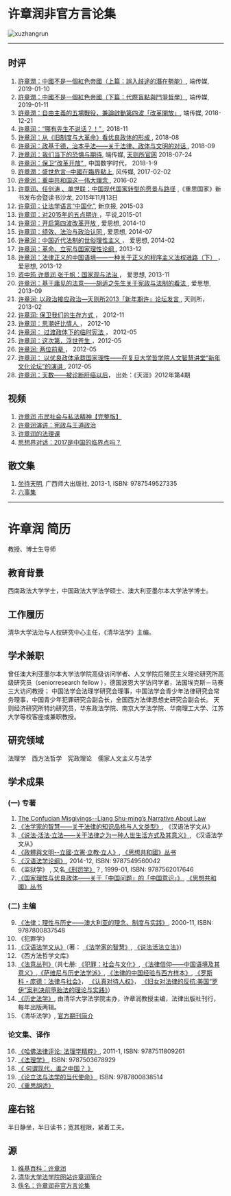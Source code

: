 # 许章润非官方言论集
![xuzhangrun](https://i.imgur.com/ooPvQj3.jpg)

---
## 时评
1. [許章潤：中國不是一個紅色帝國（上篇：誤入歧途的潛在勢能）](https://theinitium.com/article/20190110-opinion-xuzhangrun-china-red-empire-1/), 端传媒, 2019-01-10
2. [許章潤：中國不是一個紅色帝國（下篇：代際盲點與鬥爭哲學）](https://theinitium.com/article/20190111-opinion-xuzhangrun-china-red-empire-2/), 端传媒, 2019-01-11
4. [許章潤：自由主義的五場戰役，兼論啟動第四波「改革開放」](https://theinitium.com/article/20181221-opinion-xuzhangrun-five-wars-liberalism/), 端传媒, 2018-12-21
8. [许章润：“哪有先生不说话？！” ](https://chinadigitaltimes.net/chinese/2018/11/%E8%AE%B8%E7%AB%A0%E6%B6%A6%EF%BC%9A%E5%93%AA%E6%9C%89%E5%85%88%E7%94%9F%E4%B8%8D%E8%AF%B4%E8%AF%9D%EF%BC%9F%EF%BC%81/), 2018-11
9. [许章润：从《旧制度与大革命》看优良政体的形成 ](https://chinadigitaltimes.net/chinese/2018/08/%E8%AE%B8%E7%AB%A0%E6%B6%A6%EF%BC%9A%E4%BB%8E%E3%80%8A%E6%97%A7%E5%88%B6%E5%BA%A6%E4%B8%8E%E5%A4%A7%E9%9D%A9%E5%91%BD%E3%80%8B%E7%9C%8B%E4%BC%98%E8%89%AF%E6%94%BF%E4%BD%93%E7%9A%84%E5%BD%A2%E6%88%90/), 2018-08
11. [许章润：政基于德，治本乎法——关于法律、政体与文明的对话 ](https://chinadigitaltimes.net/chinese/2018/09/%E8%AE%B8%E7%AB%A0%E6%B6%A6%EF%BC%9A%E6%94%BF%E5%9F%BA%E4%BA%8E%E5%BE%B7%EF%BC%8C%E6%B2%BB%E6%9C%AC%E4%B9%8E%E6%B3%95-%E5%85%B3%E4%BA%8E%E6%B3%95%E5%BE%8B%E3%80%81%E6%94%BF%E4%BD%93/), 2018-09
3. [许章润：我们当下的恐惧与期待](https://theinitium.com/article/20180724-opinion-xuzhangrun-fear-hope/), 端传媒, [天则所官网](http://unirule.cloud/index.php?c=article&id=4625) 2018-07-24
5. [许章润：保卫“改革开放” ](https://chinadigitaltimes.net/chinese/2018/02/%E8%AE%B8%E7%AB%A0%E6%B6%A6%EF%BC%9A%E4%BF%9D%E5%8D%AB%E6%94%B9%E9%9D%A9%E5%BC%80%E6%94%BE/), 中国数字时代， 2018-1-9
7. [許章潤：盛世危言─中國在臨界點上](https://www.storm.mg/article/218533), 风传媒, 2017-02-02
6. [许章润：重申共和国这一伟大理念 ](https://chinadigitaltimes.net/chinese/2016/02/%E8%AE%B8%E7%AB%A0%E6%B6%A6%EF%BC%9A%E9%87%8D%E7%94%B3%E5%85%B1%E5%92%8C%E5%9B%BD%E8%BF%99%E4%B8%80%E4%BC%9F%E5%A4%A7%E7%90%86%E5%BF%B5/), 2016-02
27. [许章润、任剑涛 、单世联：中国现代国家转型的愿景与路径](https://www.chinesepen.org/blog/archives/41630) ,《重思国家》新书发布会暨读书沙龙, 2015年11月13日
28. [许章润：让法学语言“中国化”](https://web.archive.org/web/20180807174108/http://culture.people.com.cn/n/2015/0321/c22219-26727954.html), 新京报, 2015-03
20. [许章润：对2015年的五点期许  ](https://chinadigitaltimes.net/chinese/2015/01/%E5%B9%B3%E8%AF%B4%EF%BD%9C%E8%AE%B8%E7%AB%A0%E6%B6%A6%EF%BC%9A%E5%AF%B92015%E5%B9%B4%E7%9A%84%E4%BA%94%E7%82%B9%E6%9C%9F%E8%AE%B8/)，平说,2015-01
25. [许章润：开启第四波改革开放 ](https://chinadigitaltimes.net/chinese/2014/10/%E7%88%B1%E6%80%9D%E6%83%B3-%E8%AE%B8%E7%AB%A0%E6%B6%A6%EF%BC%9A%E5%BC%80%E5%90%AF%E7%AC%AC%E5%9B%9B%E6%B3%A2%E6%94%B9%E9%9D%A9%E5%BC%80%E6%94%BE/),  爱思想, 2014-10
23. [许章润：绩效、法治与政治认同 ](https://chinadigitaltimes.net/chinese/2014/07/%E7%88%B1%E6%80%9D%E6%83%B3-%E8%AE%B8%E7%AB%A0%E6%B6%A6%EF%BC%9A%E7%BB%A9%E6%95%88%E3%80%81%E6%B3%95%E6%B2%BB%E4%B8%8E%E6%94%BF%E6%B2%BB%E8%AE%A4%E5%90%8C/),  爱思想, 2014-07
15. [许章润：中国近代法制的世俗理性主义 ](https://chinadigitaltimes.net/chinese/2014/02/%E7%88%B1%E6%80%9D%E6%83%B3-%E8%AE%B8%E7%AB%A0%E6%B6%A6%EF%BC%9A%E4%B8%AD%E5%9B%BD%E8%BF%91%E4%BB%A3%E6%B3%95%E5%88%B6%E7%9A%84%E4%B8%96%E4%BF%97%E7%90%86%E6%80%A7%E4%B8%BB%E4%B9%89/)， 爱思想, 2014-02
10. [许章润：革命、立宪与国家理性论纲 ](https://chinadigitaltimes.net/chinese/2013/12/%E7%88%B1%E6%80%9D%E6%83%B3-%E8%AE%B8%E7%AB%A0%E6%B6%A6%EF%BC%9A%E9%9D%A9%E5%91%BD%E3%80%81%E7%AB%8B%E5%AE%AA%E4%B8%8E%E5%9B%BD%E5%AE%B6%E7%90%86%E6%80%A7%E8%AE%BA%E7%BA%B2/), 2013-12
12. [许章润：​法律正义的中国语境——一种关于正义的程序主义法权进路（下） ](https://chinadigitaltimes.net/chinese/2013/12/%E7%88%B1%E6%80%9D%E6%83%B3-%E8%AE%B8%E7%AB%A0%E6%B6%A6%EF%BC%9A%E6%B3%95%E5%BE%8B%E6%AD%A3%E4%B9%89%E7%9A%84%E4%B8%AD%E5%9B%BD%E8%AF%AD%E5%A2%83-%E4%B8%80%E7%A7%8D%E5%85%B3/)， 爱思想, 2013-12
13. [资中筠 许章润 张千帆：国家观与法治 ](https://chinadigitaltimes.net/chinese/2013/11/%E7%88%B1%E6%80%9D%E6%83%B3%EF%BD%9C%E8%B5%84%E4%B8%AD%E7%AD%A0-%E8%AE%B8%E7%AB%A0%E6%B6%A6-%E5%BC%A0%E5%8D%83%E5%B8%86%EF%BC%9A%E5%9B%BD%E5%AE%B6%E8%A7%82%E4%B8%8E%E6%B3%95%E6%B2%BB/)， 爱思想, 2013-11
22. [许章润：基于庸见的法意——胡适之先生关于宪政与法制的看法 ](https://chinadigitaltimes.net/chinese/2013/09/%E7%88%B1%E6%80%9D%E6%83%B3-%E8%AE%B8%E7%AB%A0%E6%B6%A6%EF%BC%9A%E5%9F%BA%E4%BA%8E%E5%BA%B8%E8%A7%81%E7%9A%84%E6%B3%95%E6%84%8F-%E8%83%A1%E9%80%82%E4%B9%8B%E5%85%88%E7%94%9F/),  爱思想, 2013-09
24. [许章润: 以政治接应政治—天则所2013「新年期许」论坛发言 ](https://chinadigitaltimes.net/chinese/2013/02/%E8%AE%B8%E7%AB%A0%E6%B6%A6-%E4%BB%A5%E6%94%BF%E6%B2%BB%E6%8E%A5%E5%BA%94%E6%94%BF%E6%B2%BB-2013%E5%B9%B4%E5%85%83%E6%9C%8810%E6%97%A5%EF%BC%8C%E5%A4%A9%E5%88%99%E6%89%802013/), 天则所，2013-02
18. [许章润: 保卫我们的生存方式 ](https://chinadigitaltimes.net/chinese/2012/11/%E8%AE%B8%E7%AB%A0%E6%B6%A6-%E4%BF%9D%E5%8D%AB%E6%88%91%E4%BB%AC%E7%9A%84%E7%94%9F%E5%AD%98%E6%96%B9%E5%BC%8F/)， 2012-11
19. [许章润：思潮好比情人 ](https://chinadigitaltimes.net/chinese/2012/10/%E8%AE%B8%E7%AB%A0%E6%B6%A6%EF%BC%9A%E6%80%9D%E6%BD%AE%E5%A5%BD%E6%AF%94%E6%83%85%E4%BA%BA/)， 2012-10
14. [许章润： 过渡政体下的临时宪法 ](https://chinadigitaltimes.net/chinese/2012/05/%E8%AE%B8%E7%AB%A0%E6%B6%A6-%E8%BF%87%E6%B8%A1%E6%94%BF%E4%BD%93%E4%B8%8B%E7%9A%84%E4%B8%B4%E6%97%B6%E5%AE%AA%E6%B3%95/)， 2012-05
17. [许章润：这次第，浮世苍生 ](https://chinadigitaltimes.net/chinese/2012/05/%E8%AE%B8%E7%AB%A0%E6%B6%A6-%E8%BF%99%E6%AC%A1%E7%AC%AC%EF%BC%8C%E6%B5%AE%E4%B8%96%E8%8B%8D%E7%94%9F/)，2012-05
21. [许章润: 两位前辈 ](https://chinadigitaltimes.net/chinese/2012/05/%E8%AE%B8%E7%AB%A0%E6%B6%A6-%E4%B8%A4%E4%BD%8D%E5%89%8D%E8%BE%88/)， 2012-05
26. [许章润： 以优良政体承载国家理性——在复旦大学哲学院人文智慧讲堂“新年文化论坛”的演讲 ](https://chinadigitaltimes.net/chinese/2012/05/%E8%AE%B8%E7%AB%A0%E6%B6%A6-%E4%BB%A5%E4%BC%98%E8%89%AF%E6%94%BF%E4%BD%93%E6%89%BF%E8%BD%BD%E5%9B%BD%E5%AE%B6%E7%90%86%E6%80%A7-%E5%9C%A8%E5%A4%8D%E6%97%A6%E5%A4%A7%E5%AD%A6/), 2012-05
16. [许章润：天数——被诊断肝癌以后](https://www.chinesepen.org/blog/archives/125463)， 出处：《天涯》2012年第4期

## 视频
1. [许章润 市民社会与私法精神【完整版】](https://www.youtube.com/watch?v=P-ROb1H31V4)
2. [许章润演讲：宪政与王道政治](https://www.youtube.com/watch?v=MuNbyDesQ8M)
3. [许章润的法理课](https://www.youtube.com/watch?v=KQwDrlkEb48)
4. [思想界对话：2017是中国的临界点吗？](https://www.youtube.com/watch?v=bwSkb0ywpGs)

## 散文集
1. [坐待天明](https://web.archive.org/web/20150429041819/https://book.douban.com/subject/20435400/), 广西师大出版社, 2013-1, ISBN: 9787549527335
2. [六事集]()

---
# 许章润 简历
教授、博士生导师

## 教育背景
西南政法大学学士，中国政法大学法学硕士、澳大利亚墨尔本大学法学博士。

## 工作履历
清华大学法治与人权研究中心主任，《清华法学》主编。

## 学术兼职
曾任澳大利亚墨尔本大学法学院高级访问学者、人文学院后殖民主义理论研究所高级研究员（seniorresearch fellow ），德国波恩大学访问学者，法国埃克斯－马赛三大访问教授； 中国法学会法理学研究会理事，中国法学会青少年法律研究会常务理事，中国青少年犯罪研究会副会长，全国西方法律思想史研究会副会长。 天则经济研究所特约研究员，华东政法学院、南京大学法学院、华南理工大学、江苏大学等校客座或兼职教授。

## 研究领域
法理学　西方法哲学　宪政理论　儒家人文主义与法学

## 学术成果
### (一) 专著
1. [The Confucian Misgivings--Liang Shu-ming’s Narrative About Law](https://web.archive.org/web/20190330000528/https://www.springer.com/gb/book/9789811045295)
2. [《法学家的智慧——关于法律的知识品格与人文类型》](https://web.archive.org/web/20190329234802/https://book.douban.com/subject/1255210/), 《汉语法学文从》
3. [《说法·活法·立法——关于法律之为一种人世生活方式及其意义》](https://web.archive.org/web/20190329234804/https://book.douban.com/subject/1255454/), 《汉语法学文从》
5. [《政體與文明--立國‧立憲‧立教‧立人》](https://web.archive.org/web/20190329235053/https://book.douban.com/subject/26883554/), [《思想共和國》丛书](https://web.archive.org/web/20190329234643/https://book.douban.com/series/45414)
6. [《汉语法学论纲》](https://web.archive.org/web/20151003081854/http://book.douban.com/subject/26266833/), 2014-12, ISBN: 9787549560042
19. 《监狱学》 , 又名[《刑罚学》](https://web.archive.org/web/20190329235454/https://book.douban.com/subject/1274220/)？, 1999-01, ISBN: 9787562017646
15. [《国家理性与优良政体——关于「中国问题」的「中国意识」》](https://web.archive.org/web/20190329234647/https://book.douban.com/series/256), [《思想共和國》丛书](https://web.archive.org/web/20190329234643/https://book.douban.com/series/45414)


### (二) 主编
9. [《法律：理性与历史——澳大利亚的理念、制度与实践》](./https://web.archive.org/web/20190330150705/https://book.douban.com/subject/1247690/), 2000-11,  ISBN: 9787800837548
10. 《犯罪学》
11. [《汉语法学文从》](https://web.archive.org/web/20190329234647/https://book.douban.com/series/256)（著： [《法学家的智慧》](https://web.archive.org/web/20190329234802/https://book.douban.com/subject/1255210/), [《说法活法立法》](https://web.archive.org/web/20190329234804/https://book.douban.com/subject/1255454/)）
12. 《西方法哲学文库》
13. [《法意丛刊》](https://web.archive.org/web/20130120095139/http://book.douban.com/series/7084)（共七册: [《犯罪：社会与文化》](https://web.archive.org/web/20130122092042/http://book.douban.com/subject/1552297), [《法律信仰——中国语境及其意义》](https://web.archive.org/web/20190329232729/https://book.douban.com/subject/1254293/),[《萨维尼与历史法学派》](https://web.archive.org/web/20190329234208/https://book.douban.com/subject/1057376/), [《法律的中国经验与西方样本》](https://web.archive.org/web/20130120095205/http://book.douban.com/subject/1524881), [《罗斯科・庞德：法律与社会》](https://web.archive.org/web/20130122091909/http://book.douban.com/subject/1074915)， [《认真对待人权》](https://web.archive.org/web/20130601091912/http://book.douban.com/subject/1215857/)， [《妇女对法律的反抗:美国“罗伊”案判决前堕胎法的理论与实践》](https://web.archive.org/web/20190329234123/https://book.douban.com/subject/1214837/)）
14. [《历史法学》](http://www.cnki.com.cn/Journal/G-G2-LSFX-2017-00.htm), 由清华大学法学院主办，许章润教授主编，法律出版社刊行，每年出版两辑。
15. 《清华法学》, [官方期刊简介](http://www.law.tsinghua.edu.cn/publish/law/3337/2010/20101216165857641642031/20101216165857641642031_.html)

### 论文集、译作
16. [《哈佛法律评论: 法理学精粹》](https://web.archive.org/web/20121205173620/http://book.douban.com/subject/6040920/),  2011-1, ISBN: 9787511809261
18. [《法理学》](https://web.archive.org/web/20120103164800/http://book.douban.com/subject/2351338/), ISBN: 9787503678929
20. [《 何谓现代，谁之中国？ 》](https://web.archive.org/web/20150306014312/http://book.douban.com/subject/25961833/)
21. [《论立法与法学的当代使命》](https://web.archive.org/web/20130123154643/http://book.douban.com/subject/1247705/),  ISBN: 9787800838514
22. [《重思胡适》](https://web.archive.org/web/20190329235948/https://book.douban.com/subject/26176512/)

## 座右铭 
半日静坐，半日读书；宽其程限，紧着工夫。

## 源
1. [维基百科：许章润](https://zh.wikipedia.org/zh-hans/%E8%AE%B8%E7%AB%A0%E6%B6%A6)
2. [清华大学法学院网站许章润简介](http://www.tsinghua.edu.cn/publish/law/3563/2010/20101220194652775652930/20101220194652775652930_.html)
3. [佚名：许章润非官方言论集](https://xuzhangrun.gitlab.io/)